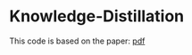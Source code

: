 # Knowledge-Distillation

This code is based on the paper: 
[pdf](https://arxiv.org/pdf/1503.02531)
